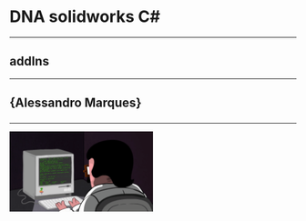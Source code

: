 #                          DNA solidworks C#
-----------------------------------------------------------------------------
##                              addIns
-----------------------------------------------------------------------------
{Alessandro Marques}
-----------------------------------------------------------------------------

###                
-----------------------------------------------------------------------------
<img src="comp.gif" alt="Progrmando pra caraio." width="50%" height="50%"/>